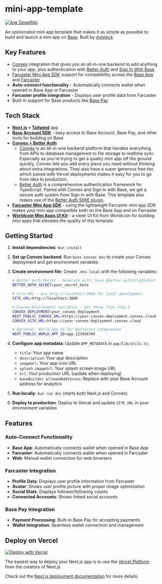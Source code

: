# mini-app-template

[![Ask DeepWiki](https://deepwiki.com/badge.svg)](https://deepwiki.com/dylsteck/mini-app-template)

An opinionated mini app template that makes it as simple as possible to build and launch a mini app on [Base](http://base.org). Built by [dylsteck](https://github.com/dylsteck)

## Key Features
- [Convex](https://www.convex.dev) integration that gives you an all-in-one backend to add anything to your app, plus authentication with [Better Auth](https://www.better-auth.com) and [Sign In With Base](https://docs.base.org/base-account/reference/ui-elements/sign-in-with-base-button)
- [Farcaster Mini App SDK](https://miniapps.farcaster.xyz/docs/getting-started#manual-setup) support for compatibility across the [Base App](https://base.app) and [Farcaster](https://farcaster.xyz)
- **Auto-connect functionality** - Automatically connects wallet when opened in Base App or Farcaster
- **Farcaster profile integration** - Displays user profile data from Farcaster
- Built-in support for Base products like [Base Pay](https://docs.base.org/base-account/guides/accept-payments)

## Tech Stack

- **[Next.js](https://nextjs.org) + [Tailwind](https://tailwindcss.com)** app
- **[Base Account SDK](https://docs.base.org/base-account/overview/what-is-base-account)** - easy access to Base Account, Base Pay, and other tools for building on Base
- **[Convex + Better Auth](https://convex-better-auth.netlify.app)**
  - [Convex](https://www.convex.dev) is an all-in-one backend platform that handles everything from APIs to database management to file storage to realtime sync. Especially as you're trying to get a quality mini app off the ground quickly, Convex lets you add every piece you need without thinking about extra integrations. They also have a super generous free tier, which paired with Vercel deployments makes it easy for you to go from idea to production.
  - [Better Auth](https://www.better-auth.com) is a comprehensive authentication framework for TypeScript. Paired with Convex and Sign In with Base, we get a secure auth system from Sign In with Base. This template also makes use of the [Better Auth SIWE plugin](https://www.better-auth.com/docs/plugins/siwe).
- **[Farcaster Mini App SDK](https://miniapps.farcaster.xyz/docs/getting-started#manual-setup)** - using the lightweight Farcaster mini app SDK makes your mini app compatible both on the Base App and on Farcaster
- **[Worldcoin Mini Apps UI Kit](https://github.com/worldcoin/mini-apps-ui-kit)** - a sleek UI Kit from Worldcoin for building mini apps that elevates the quality of this template

## Getting Started

1. **Install dependencies**: `bun install`

2. **Set up Convex backend**: Run `bunx convex dev` to create your Convex deployment and get environment variables

3. **Create environment file**: Create `.env.local` with the following variables:
   ```bash
   # Better Auth Secret - Generate with: bunx @better-auth/cli@latest secret
   BETTER_AUTH_SECRET=your_secret_here
   
   # Site URL - Use http://localhost:3000 for local development
   SITE_URL=http://localhost:3000
   
   # Convex Environment Variables - Get these from step 2
   CONVEX_DEPLOYMENT=your_convex_deployment
   NEXT_PUBLIC_CONVEX_URL=https://your-convex-deployment.convex.cloud
   CONVEX_SITE_URL=https://your-convex-deployment.convex.cloud
   
   # Optional: World App ID for Worldcoin integration
   NEXT_PUBLIC_WORLD_APP_ID=app_123456789
   ```

4. **Configure app metadata**: Update `APP_METADATA` in `app/lib/utils.ts`:
   - `title`: Your app name
   - `description`: Your app description  
   - `imageUrl`: Your app icon URL
   - `splash.imageUrl`: Your splash screen image URL
   - `url`: Your production URL (update when deploying)
   - `baseBuilder.allowedAddresses`: Replace with your Base Account address for analytics

5. **Run locally**: `bun run dev` (starts both Next.js and Convex)

6. **Deploy to production**: Deploy to Vercel and update `SITE_URL` in your environment variables

## Features

### Auto-Connect Functionality
- **Base App**: Automatically connects wallet when opened in Base App
- **Farcaster**: Automatically connects wallet when opened in Farcaster  
- **Web**: Manual wallet connection for web browsers

### Farcaster Integration
- **Profile Data**: Displays user profile information from Farcaster
- **Avatar**: Shows user profile picture with proper image optimization
- **Social Stats**: Displays follower/following counts
- **Connected Accounts**: Shows linked social accounts

### Base Pay Integration
- **Payment Processing**: Built-in Base Pay for accepting payments
- **Wallet Integration**: Seamless wallet connection and management

## Deploy on Vercel

[![Deploy with Vercel](https://vercel.com/button)](https://vercel.com/new/clone?repository-url=https%3A%2F%2Fgithub.com%2Fdylsteck%2Fmini-app-template)

The easiest way to deploy your Next.js app is to use the [Vercel Platform](https://vercel.com/new?utm_medium=default-template&filter=next.js&utm_source=create-next-app&utm_campaign=create-next-app-readme) from the creators of Next.js.

Check out the [Next.js deployment documentation](https://nextjs.org/docs/app/building-your-application/deploying) for more details.
